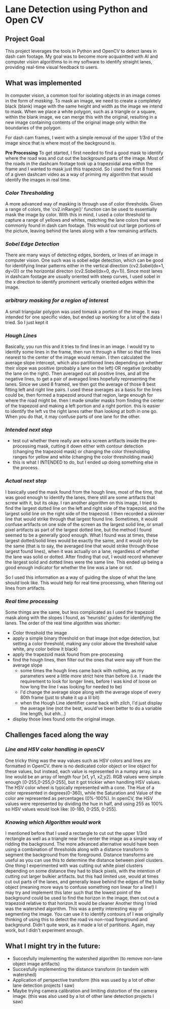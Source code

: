 # Lane Detection using Python and Open CV
## Project Goal
This project leverages the tools in Python and OpenCV to detect lanes in dash cam footage. My goal was to become more acquaintted with AI and computer vision algorithms to in my software to identify straight lanes, providing real-time visual feedback to users.

## What was implemented
In computer vision, a common tool for isolating objects in an image comes in the form of *masking*. To mask an image, we need to create a completely black (blank) image with the same height and width as the image we intend to mask. When we place a white polygon, such as a triangle or a square, within the blank image, we can merge this with the original, resulting in a new image containing contents of the original image only within the boundaries of the polygon.


For dash cam frames, I went with a simple removal of the upper 1/3rd of the image since that is where most of the background is.


**Pre Processing**
To get started, I first needed to find a good mask to identify where the road was and cut out the background parts of the image. Most of the roads in the dashcam footage took up a trapezoidal area within the frame and I wanted to mask just this trapezoid. So I used the first 8 frames of a given dashcam video as a way of priming my algorithm that would identify the images in real time.


### *Color Thresholding*
A more advanced way of masking is through use of color thresholds. Given a range of colors, the 'cv2.inRange()' function can be used to essentially mask the image by color. With this in mind, I used a color threshold to capture a range of yellows and whites, matching the lane colors that were commonly found in dash cam footage.
This would cut out large portions of the picture, leaving behind the lanes along with a few remaining artifacts.


### *Sobel Edge Detection*
There are many ways of detecting edges, borders, or lines of an image in computer vision. One such was is sobel edge detection, which can be good for identifying linear patterns either in the vertical direction (cv2.Sobel(dx=1, dy=0)) or the horizontal directon (cv2.Sobel(dx=0, dy=1)). Since most lanes in dashcam footage are usually oriented with steep curves, I used sobel in the x direction to identify prominent vertically oriented edges within the image.

### *arbitrary masking for a region of interest*
A small triangular polygon was used tomask a portion of the image. It was intended for one specific video, but ended up working for a lot of the data I tried. So I just kept it

### *Hough Lines*
Basically, you run this and it tries to find lines in an image. I would try to identify some lines in the frame, then run it through a filter so that the lines nearest to the center of the image would remain.
I then calculated the average slope intercept, which also partitioned lines depending on whether their slope was positive (probably a lane on the left) OR negative (probably the lane on the right). Then averaged out all positive lines, and all the negative lines, to get a pair of averaged lines hopefully representing the lanes.
Since we used 8 framed, we then got the average of those 8 best fitting left and right line pairs. I used these averages as a basis for the lines could be, then formed a trapezoid around that region, large enough for where the road might be. then I made smaller masks from finding the center of the trapezoid and making a left portion and a right portion. this is easier to identify the left vs the right lanes rather than looking at both in one go. When you do that, it may confuse parts of one lane for the other.  

### *Intended next step*
- test out whether there really are extra screen artifacts inside the pre-processing mask, cutting it down either with contour detection (changing the trapezoid mask) or changing the color thresholding ranges for yellow and white (changing the color thresholding mask)
- this is what I INTENDED to do, but I ended up doing something else in the process.

### *Actual next step*
I basically used the mask found from the hough lines, most of the time, that was good enough to identify the lanes, there still are some artifacts that screw with it, but its okay. I ran another algorithm on this image, I tried to find the largest dotted line on the left and right side of the trapezoid, and the largest solid line on the right side of the trapezoid. I then recorded a skinnier line that would strike through that largest found line. 
Sometimes, it would confuse artifacts on one side of the screen as the largest solid line, or small pixel artifacts as part of the largest dotted line, but the method I found seemed to be a generally good enough.
What I found was at times, these largest dotted/solid lines would be exactly the same, and it would only be the same (that is to say, the averaged line that would strike through those largest found lines), when it was actually on a lane, regardless of whether the lane was solid or dotted. 
After finding that out, I would record whenever the largest solid and dotted lines were the same line. This ended up being a good enough indicator for whether the line was a lane or not.

So I used this information as a way of guiding the slope of what the lane should look like. This would help for real time processing, when filtering out lines from artifacts.

### *Real time processing*
Some things are the same, but less complicated as I used the trapezoid mask along with the slopes I found, as 'heuristic' guides for identifying the lanes. The order of the real time algorithm was shorter:
- Color threshold the image
- apply a simple binary threshold on that image (not edge detection, but setting a color threshold, making any color above the threshold value white, any color below it black)
- apply the trapezoid mask found from pre-processing
- find the hough lines, then filter out the ones that were way off from the average slope
    - some times the hough lines came back with nothing, as my parameters were a little more strict here than before (i.e. I made the requirement to look for longer lines, before I was kind of loose on how long the line I was looking for needed to be)
    - I'd change the average slope along with the average slope of every 80th frame (just to shake it up a lil bit)
    - when the Hough Line identifier came back with zilch, I'd just display the average line (not the best, would've been better to do a variable line length, but ehh...)
- display those lines found onto the original image.

## Challenges faced along the way
### *Line and HSV color handling in openCV*
One tricky thing was the way values such as HSV colors and lines are formatted in OpenCV. there is no dedicated color object or line object for these values, but instead, each value is represented in a numpy array. so a line would be an array of length four [x1, y1, x2,y2]. RGB values were simple enough [0-255,0-255,0-255], but it got trickier when handling HSV values. 
The HSV color wheel is typically represented with a cone. The Hue of a color represented in degrees(0-360), while the Saturation and Value of the color are represented as percentages (0%-100%). In openCV, the HSV values were represented by dividing the hue in half, and using 255 as 100% so HSV values would look like: [0-180, 0-255, 0-255].


### *Knowing which Algorithm would work*
I mentioned before that I used a rectangle to cut out the upper 1/3rd rectangle as well as a triangle near the center the image as a simple way of ridding the background. The more advanced alternative would have been using a combination of thresholds along with a distance transform to segment the background from the foreground. 
Distance transforms are useful as you can use this to determine the distance between pixel clusters. One thing I experimented with was cutting out white pixel clusters depending on some distance they had to black pixels, with the intention of cutting out larger bulkier artifacts. but this had limited use, would at times cut out parts of the lanes, and generally leave behind the edges of the bulky object (meaning more ways to confuse something non linear for a line!)
I may try and implement this later such that the lowest point of the background could be used to find the horizon in the image, then cut out a trapezoid relative to that horizon.It would be cleaner 
Another thing I tried was the watershed algorithm. This was a pretty interesting way of segmenting the image. You can use it to identify contours of 
I was originally thinking of using this to detect the road vs non-road foreground and background. Didn't quite work, as it made a lot of partitions. 
Again, may work, but I didn't experiment enough.


## What I might try in the future:
- Succesfully implementing the watershed algorithm (to remove non-lane object image artifacts)
- Succesfully implementing the distance transform (in tandem with watershed)
- Application of perspective transform (this was used by a lot of other lane detection projects I saw)
- Maybe trying camera calibration and limiting distortion of the camera image. (this was also used by a lot of other lane detection projects I saw)
